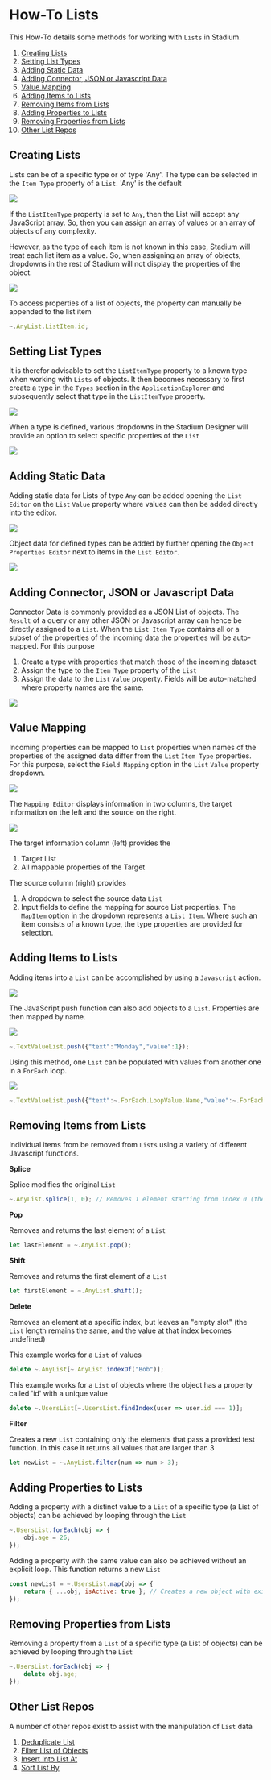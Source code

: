 # How-To Lists <!-- omit in toc -->

This How-To details some methods for working with `Lists` in Stadium. 

1. [Creating Lists](#creating-lists)
2. [Setting List Types](#setting-list-types)
3. [Adding Static Data](#adding-static-data)
4. [Adding Connector, JSON or Javascript Data](#adding-connector-json-or-javascript-data)
5. [Value Mapping](#value-mapping)
6. [Adding Items to Lists](#adding-items-to-lists)
7. [Removing Items from Lists](#removing-items-from-lists)
8. [Adding Properties to Lists](#adding-properties-to-lists)
9. [Removing Properties from Lists](#removing-properties-from-lists)
10. [Other List Repos](#other-list-repos)

## Creating Lists

Lists can be of a specific type or of type 'Any'. The type can be selected in the `Item Type` property of a `List`. 'Any' is the default

![](images/ListItemTypeProperty.png)

If the `ListItemType` property is set to `Any`, then the List will accept any JavaScript array. So, then you can assign an array of values or an array of objects of any complexity. 

However, as the type of each item is not known in this case, Stadium will treat each list item as a value. So, when assigning an array of objects, dropdowns in the rest of Stadium will not display the properties of the object. 

![](images/StadiumDropDownListTypeAny.png)

To access properties of a list of objects, the property can manually be appended to the list item

```javascript
~.AnyList.ListItem.id;
```

## Setting List Types

It is therefor advisable to set the `ListItemType` property to a known type when working with `Lists` of objects. It then becomes necessary to first create a type in the `Types` section in the `ApplicationExplorer` and subsequently select that type in the `ListItemType` property. 

![](images/KnownTypeSelection.png)

When a type is defined, various dropdowns in the Stadium Designer will provide an option to select specific properties of the `List`

![](images/StadiumDropDownListTypeSpecific.png)

## Adding Static Data

Adding static data for Lists of type `Any` can be added opening the `List Editor` on the `List` `Value` property where values can then be added directly into the editor. 

![](images/StaticListAnyType.png)

Object data for defined types can be added by further opening the `Object Properties Editor` next to items in the `List Editor`. 

![](images/StaticListSpecificType.png)

## Adding Connector, JSON or Javascript Data

Connector Data is commonly provided as a JSON List of objects. The `Result` of a query or any other JSON or Javascript array can hence be directly assigned to a `List`. When the `List Item Type` contains all or a subset of the properties of the incoming data the properties will be auto-mapped. For this purpose

1. Create a type with properties that match those of the incoming dataset
2. Assign the type to the `Item Type` property of the `List`
3. Assign the data to the `List` `Value` property. Fields will be auto-matched where property names are the same. 

![](images/DefinedConnectorDataType.png)

## Value Mapping

Incoming properties can be mapped to `List` properties when names of the properties of the assigned data differ from the `List` `Item Type` properties. For this purpose, select the `Field Mapping` option in the `List` `Value` property dropdown. 

![](images/FieldMappingOption.png)

The `Mapping Editor` displays information in two columns, the target information on the left and the source on the right. 

![](images/MappingEditor.png)

The target information column (left) provides the 
1. Target List 
2. All mappable properties of the Target

The source column (right) provides 
1. A dropdown to select the source data `List`
2. Input fields to define the mapping for source List properties. The `MapItem` option in the dropdown represents a `List Item`. Where such an item consists of a known type, the type properties are provided for selection. 

## Adding Items to Lists

Adding items into a `List` can be accomplished by using a `Javascript` action. 

![](images/AddToAnyList.png)

The JavaScript push function can also add objects to a `List`. Properties are then mapped by name.

![](images/AddToDefinedList.png)

```javascript
~.TextValueList.push({"text":"Monday","value":1});
```

Using this method, one `List` can be populated with values from another one in a `ForEach` loop. 

![](images/AddingInLoop.png)

```javascript
~.TextValueList.push({"text":~.ForEach.LoopValue.Name,"value":~.ForEach.LoopValue.CountryCode});
```

## Removing Items from Lists

Individual items from be removed from `Lists` using a variety of different Javascript functions.

**Splice**

Splice modifies the original `List`

```javascript
~.AnyList.splice(1, 0); // Removes 1 element starting from index 0 (the first list item)
```

**Pop**

Removes and returns the last element of a `List`

```javascript
let lastElement = ~.AnyList.pop();
```

**Shift**

Removes and returns the first element of a `List`

```javascript
let firstElement = ~.AnyList.shift();
```

**Delete**

Removes an element at a specific index, but leaves an "empty slot" (the `List` length remains the same, and the value at that index becomes undefined)

This example works for a `List` of values
```javascript
delete ~.AnyList[~.AnyList.indexOf("Bob")];
```

This example works for a `List` of objects where the object has a property called 'id' with a unique value
```javascript
delete ~.UsersList[~.UsersList.findIndex(user => user.id === 1)];
```

**Filter**

Creates a new `List` containing only the elements that pass a provided test function. In this case it returns all values that are larger than 3

```javascript
let newList = ~.AnyList.filter(num => num > 3);
```

## Adding Properties to Lists
Adding a property with a distinct value to a `List` of a specific type (a List of objects) can be achieved by looping through the `List`

```javascript
~.UsersList.forEach(obj => {
    obj.age = 26;
});
```

Adding a property with the same value can also be achieved without an explicit loop. This function returns a new `List`
```javascript
const newList = ~.UsersList.map(obj => {
    return { ...obj, isActive: true }; // Creates a new object with existing properties and the new 'isActive' property
});
```

## Removing Properties from Lists 
Removing a property from a `List` of a specific type (a List of objects) can be achieved by looping through the `List`

```javascript
~.UsersList.forEach(obj => {
    delete obj.age; 
});
```

## Other List Repos 
A number of other repos exist to assist with the manipulation of `List` data

1. [Deduplicate List](https://github.com/stadium-software/utils-deduplicate-array)
2. [Filter List of Objects](https://github.com/stadium-software/utils-filter-objects-list)
3. [Insert Into List At](https://github.com/stadium-software/utils-insert-into-array-at)
4. [Sort List By](https://github.com/stadium-software/utils-sort-array-by)
